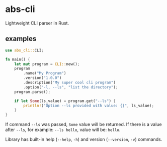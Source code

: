 # abs-cli

Lightweight CLI parser in Rust.

## examples

```rust
use abs_cli::CLI;

fn main() {
    let mut program = CLI::new();
    program
        .name("My Program")
        .version("1.0.0")
        .description("My super cool cli program")
        .option("-l, --ls", "list the directory");
    program.parse();

    if let Some(ls_value) = program.get("--ls") {
        println!("Option --ls provided with value: {}", ls_value);
    }
}
```

If command `--ls` was passed, `Some` value will be returned. If there is a value after `--ls`, for example: `--ls hello`, value will be: `hello`.

Library has built-in help (`--help`, `-h`) and version (`--version`, `-v`) commands.
